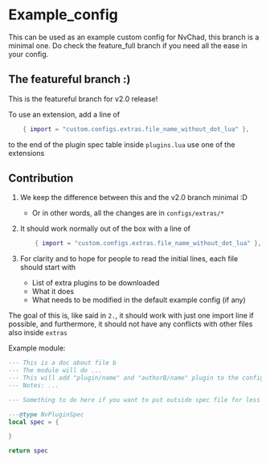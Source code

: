 # Example_config

This can be used as an example custom config for NvChad, this branch is a minimal one. Do check the feature_full branch if you need all the ease in your config.

## The featureful branch :)

This is the featureful branch for v2.0 release!

To use an extension, add a line of

```lua
    { import = "custom.configs.extras.file_name_without_dot_lua" },
```

to the end of the plugin spec table inside `plugins.lua` use one of the extensions

## Contribution

1. We keep the difference between this and the v2.0 branch minimal :D
    - Or in other words, all the changes are in `configs/extras/*`
2. It should work normally out of the box with a line of

    ```lua
        { import = "custom.configs.extras.file_name_without_dot_lua" },
    ```

3. For clarity and to hope for people to read the initial lines, each file should start with
    - List of extra plugins to be downloaded
    - What it does
    - What needs to be modified in the default example config (if any)

The goal of this is, like said in `2.`, it should work with just one import line if possible, and furthermore, it should not have any conflicts with other files also inside `extras`

Example module:

 ```lua
 --- This is a doc about file b
 --- The module will do ...
 --- This will add "plugin/name" and "authorB/name" plugin to the config
 --- Notes: ...
 
 --- Something to do here if you want to put outside spec file for less indentation
 
 ---@type NvPluginSpec
 local spec = {
 
 }
 
 return spec
 ```

